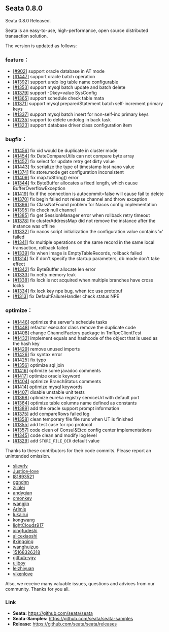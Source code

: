 ## Seata 0.8.0 
Seata 0.8.0 Released.

Seata is an easy-to-use, high-performance, open source distributed transaction solution.

The version is updated as follows:

### feature：
- [[#902](https://github.com/seata/seata/pull/902)] support oracle database in AT mode
- [[#1447](https://github.com/seata/seata/pull/1447)] support oracle batch operation
- [[#1392](https://github.com/seata/seata/pull/1392)] support undo log table name configurable 
- [[#1353](https://github.com/seata/seata/pull/1353)] support mysql batch update and batch delete
- [[#1379](https://github.com/seata/seata/pull/1379)] support -Dkey=value SysConfig
- [[#1365](https://github.com/seata/seata/pull/1365)] support schedule check table mata
- [[#1371](https://github.com/seata/seata/pull/1371)] support mysql preparedStatement batch self-increment primary keys
- [[#1337](https://github.com/seata/seata/pull/1337)] support mysql batch insert for non-self-inc primary keys
- [[#1235](https://github.com/seata/seata/pull/1235)] support to delete undolog in back task
- [[#1323](https://github.com/seata/seata/pull/1323)] support database driver class configuration item


### bugfix：
- [[#1456](https://github.com/seata/seata/pull/1456)] fix xid would be duplicate in cluster mode
- [[#1454](https://github.com/seata/seata/pull/1454)] fix DateCompareUtils can not compare byte array 
- [[#1452](https://github.com/seata/seata/pull/1452)] fix select for update retry get dirty value
- [[#1443](https://github.com/seata/seata/pull/1443)] fix serialize the type of timestamp lost nano value
- [[#1374](https://github.com/seata/seata/pull/1374)] fix store.mode get configuration inconsistent
- [[#1409](https://github.com/seata/seata/pull/1409)] fix map.toString() error
- [[#1344](https://github.com/seata/seata/pull/1344)] fix ByteBuffer allocates a fixed length, which cause BufferOverflowException
- [[#1419](https://github.com/seata/seata/pull/1419)] fix if the connection is autocommit=false will cause fail to delete
- [[#1370](https://github.com/seata/seata/pull/1370)] fix begin failed not release channel and throw exception
- [[#1396](https://github.com/seata/seata/pull/1396)] fix ClassNotFound problem for Nacos config implementation
- [[#1395](https://github.com/seata/seata/pull/1395)] fix check null channel
- [[#1385](https://github.com/seata/seata/pull/1385)] fix get SessionManager error when rollback retry timeout
- [[#1378](https://github.com/seata/seata/pull/1378)] fix clusterAddressMap did not remove the instance after the instance was offline
- [[#1332](https://github.com/seata/seata/pull/1332)] fix nacos script initialization the configuration value contains ’=‘ failed
- [[#1341](https://github.com/seata/seata/pull/1341)] fix multiple operations on the same record in the same local transaction, rollback failed
- [[#1339](https://github.com/seata/seata/pull/1339)] fix when image is EmptyTableRecords, rollback failed
- [[#1314](https://github.com/seata/seata/pull/1314)] fix if don't specify the startup parameters, db mode don't take effect
- [[#1342](https://github.com/seata/seata/pull/1342)] fix ByteBuffer allocate len error
- [[#1333](https://github.com/seata/seata/pull/1333)] fix netty memory leak
- [[#1338](https://github.com/seata/seata/pull/1338)] fix lock is not acquired when multiple branches have cross locks
- [[#1334](https://github.com/seata/seata/pull/1334)]  fix lock key npe bug, when tcc use protobuf
- [[#1313](https://github.com/seata/seata/pull/1313)] fix DefaultFailureHandler check status NPE


### optimize： 
- [[#1446](https://github.com/seata/seata/pull/1446)] optimize the server's schedule tasks 
- [[#1448](https://github.com/seata/seata/pull/1448)] refactor executor class remove the duplicate code 
- [[#1408](https://github.com/seata/seata/pull/1408)] change ChannelFactory package in TmRpcClientTest 
- [[#1432](https://github.com/seata/seata/pull/1432)] implement equals and hashcode of the object that is used as the hash key 
- [[#1429](https://github.com/seata/seata/pull/1429)] remove unused imports 
- [[#1426](https://github.com/seata/seata/pull/1426)] fix syntax error 
- [[#1425](https://github.com/seata/seata/pull/1425)] fix typo 
- [[#1356](https://github.com/seata/seata/pull/1356)] optimize sql join 
- [[#1416](https://github.com/seata/seata/pull/1416)] optimize some javadoc comments
- [[#1417](https://github.com/seata/seata/pull/1417)] optimize oracle keyword
- [[#1404](https://github.com/seata/seata/pull/1404)] optimize BranchStatus comments
- [[#1414](https://github.com/seata/seata/pull/1414)] optimize mysql keywords
- [[#1407](https://github.com/seata/seata/pull/1407)] disable unstable unit tests
- [[#1398](https://github.com/seata/seata/pull/1398)] optimize eureka registry serviceUrl with default port
- [[#1364](https://github.com/seata/seata/pull/1364)] optimize table columns name defined as constants 
- [[#1389](https://github.com/seata/seata/pull/1389)] add the oracle support prompt information
- [[#1375](https://github.com/seata/seata/pull/1375)] add compareRows failed log
- [[#1358](https://github.com/seata/seata/pull/1358)] clean temporary file file runs when UT is finished
- [[#1355](https://github.com/seata/seata/pull/1355)] add test case for rpc protocol
- [[#1357](https://github.com/seata/seata/pull/1357)] code clean of Consul&Etcd config center implementations
- [[#1345](https://github.com/seata/seata/pull/1345)] code clean and modify log level
- [[#1329](https://github.com/seata/seata/pull/1329)] add `STORE_FILE_DIR` default value


Thanks to these contributors for their code commits. Please report an unintended omission.  

- [slievrly](https://github.com/slievrly)
- [Justice-love](https://github.com/Justice-love)
- [l81893521](https://github.com/l81893521)
- [ggndnn](https://github.com/ggndnn)
- [zjinlei](https://github.com/zjinlei)
- [andyqian](https://github.com/andyqian)
- [cmonkey](https://github.com/cmonkey)
- [wangjin](https://github.com/wangjin)
- [Arlmls](https://github.com/Arlmls)
- [lukairui](https://github.com/lukairui)
- [kongwang](https://github.com/kongwang)
- [lightClouds917](https://github.com/lightClouds917)
- [xingfudeshi](https://github.com/xingfudeshi)
- [alicexiaoshi](https://github.com/alicexiaoshi)
- [itxingqing](https://github.com/itxingqing)
- [wanghuizuo](https://github.com/wanghuizuo)
- [15168326318](https://github.com/15168326318)
- [github-ygy](https://github.com/github-ygy)
- [ujjboy](https://github.com/ujjboy)
- [leizhiyuan](https://github.com/leizhiyuan)
- [vikenlove](https://github.com/vikenlove)

Also, we receive many valuable issues, questions and advices from our community. Thanks for you all.

### Link
- **Seata:** https://github.com/seata/seata  
- **Seata-Samples:** https://github.com/seata/seata-samples   
- **Release:** https://github.com/seata/seata/releases
